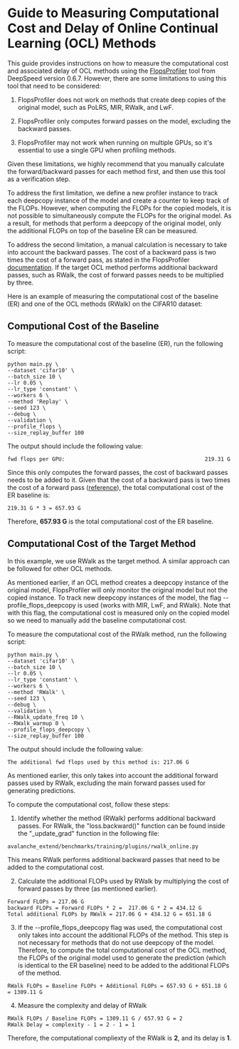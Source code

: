 # Guide to Measuring Computational Cost and Delay of Online Continual Learning (OCL) Methods

This guide provides instructions on how to measure the computational cost and associated delay of OCL methods using the [FlopsProfiler](https://www.deepspeed.ai/tutorials/flops-profiler/) tool from DeepSpeed version 0.6.7.
However, there are some limitations to using this tool that need to be considered:

1. FlopsProfiler does not work on methods that create deep copies of the original model, such as PoLRS, MIR, RWalk, and LwF.

2. FlopsProfiler only computes forward passes on the model, excluding the backward passes.

3. FlopsProfiler may not work when running on multiple GPUs, so it's essential to use a single GPU when profiling methods.

Given these limitations, we highly recommend that you manually calculate the forward/backward passes for each method first, and then use this tool as a verification step.

To address the first limitation, we define a new profiler instance to track each deepcopy instance of the model and create a counter to keep track of the FLOPs. However, when computing the FLOPs for the copied models, it is not possible to simultaneously compute the FLOPs for the original model. As a result, for methods that perform a deepcopy of the original model, only the additional FLOPs on top of the baseline ER can be measured.

To address the second limitation, a manual calculation is necessary to take into account the backward passes. The cost of a backward pass is two times the cost of a forward pass, as stated in the FlopsProfiler [documentation](https://www.deepspeed.ai/tutorials/flops-profiler/#flops-measurement). If the target OCL method performs additional backward passes, such as RWalk, the cost of forward passes needs to be multiplied by three.

Here is an example of measuring the computational cost of the baseline (ER) and one of the OCL methods (RWalk) on the CIFAR10 dataset:

## Computional Cost of the Baseline
To measure the computational cost of the baseline (ER), run the following script:
```
python main.py \
--dataset 'cifar10' \
--batch_size 10 \
--lr 0.05 \
--lr_type 'constant' \
--workers 6 \
--method 'Replay' \
--seed 123 \
--debug \
--validation \
--profile_flops \
--size_replay_buffer 100
```

The output should include the following value:
```
fwd flops per GPU:                                            219.31 G
```

Since this only computes the forward passes, the cost of backward passes needs to be added to it. Given that the cost of a backward pass is two times the cost of a forward pass ([reference](https://www.deepspeed.ai/tutorials/flops-profiler/#flops-measurement)), the total computational cost of the ER baseline is:
```
219.31 G * 3 = 657.93 G
```
Therefore, **657.93 G** is the total computational cost of the ER baseline.


## Computational Cost of the Target Method
In this example, we use RWalk as the target method. A similar approach can be followed for other OCL methods.

As mentioned earlier, if an OCL method creates a deepcopy instance of the original model, FlopsProfiler will only monitor the original model but not the copied instance. To track new deepcopy instances of the model, the flag --profile_flops_deepcopy is used (works with MIR, LwF, and RWalk). Note that with this flag, the computational cost is measured only on the copied model so we need to manually add the baseline computational cost. 

To measure the computational cost of the RWalk method, run the following script:
```
python main.py \
--dataset 'cifar10' \
--batch_size 10 \
--lr 0.05 \
--lr_type 'constant' \
--workers 6 \
--method 'RWalk' \
--seed 123 \
--debug \
--validation \
--RWalk_update_freq 10 \
--RWalk_warmup 0 \
--profile_flops_deepcopy \
--size_replay_buffer 100
```

The output should include the following value:
```
The additional fwd flops used by this method is: 217.06 G
```

As mentioned earlier, this only takes into account the additional forward passes used by RWalk, excluding the main forward passes used for generating predictions.

To compute the computational cost, follow these steps:

1. Identify whether the method (RWalk) performs additional backward passes. For RWalk, the "loss.backward()" function can be found inside the "_update_grad" function in the following file: 
```
avalanche_extend/benchmarks/training/plugins/rwalk_online.py
```
This means RWalk performs additional backward passes that need to be added to the computational cost. 

2. Calculate the additional FLOPs used by RWalk by multiplying the cost of forward passes by three (as mentioned earlier).
```
Forward FLOPs = 217.06 G
backward FLOPs = Forward FLOPs * 2 =  217.06 G * 2 = 434.12 G
Total additional FLOPs by RWalk = 217.06 G + 434.12 G = 651.18 G
```


3. If the --profile_flops_deepcopy flag was used, the computational cost only takes into account the additional FLOPs of the method. This step is not necessary for methods that do not use deepcopy of the model. Therefore, to compute the total computational cost of the OCL method, the FLOPs of the original model used to generate the prediction (which is identical to the ER baseline) need to be added to the additional FLOPs of the method.
```
RWalk FLOPs = Baseline FLOPs + Additional FLOPs = 657.93 G + 651.18 G = 1309.11 G
```

4. Measure the complexity and delay of RWalk
```
RWalk FLOPs / Baseline FLOPs = 1309.11 G / 657.93 G = 2
RWalk Delay = complexity - 1 = 2 - 1 = 1
```

Therefore, the computational compliexty of the RWalk is **2**, and its delay is **1**.
